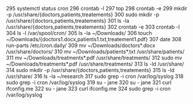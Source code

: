 295  systemctl status cron
  296  crontab -l
  297  top
  298  crontab -e
  299  mkdir -p /usr/share/{doctors,patients,treatements}
  300  sudo mkdir -p /usr/share/{doctors,patients,treatements}
  301  ls -la /usr/share/{doctors,patients,treatements}
  302  crontab -e
  303  crontab -l
  304  ls -l /var/spool/cron/
  305  ls -la ~/Downloads/
  306  touch ~/Downloads/{doctors1.docx,patients1.txt,treatement1.pdf}
  307  date
  308  run-parts /etc/cron.daily/
  309  mv ~/Downloads/doctors*.docx /usr/share/doctors/
  310  mv ~/Downloads/patients*.txt /usr/share/patients/
  311  mv ~/Downloads/treatments*.pdf /usr/share/treatments/
  312  sudo mv ~/Downloads/treatments*.pdf /usr/share/treatments/
  313  ls -ld /usr/share/
  314  sudo mkdir -p /usr/share/{doctors,patients,treatements}
  315  ls -ld /usr/share/
  316  ls -la ~/research
  317  sudo grep -i cron /var/log/syslog
  318  sudo grep -i cron /var/log/syslog
  319  su - jane
  320  su - jane
  321  curl ifconfig.me
  322  su - jane
  323  curl ifconfig.me
  324  sudo grep -i cron /var/log/syslog